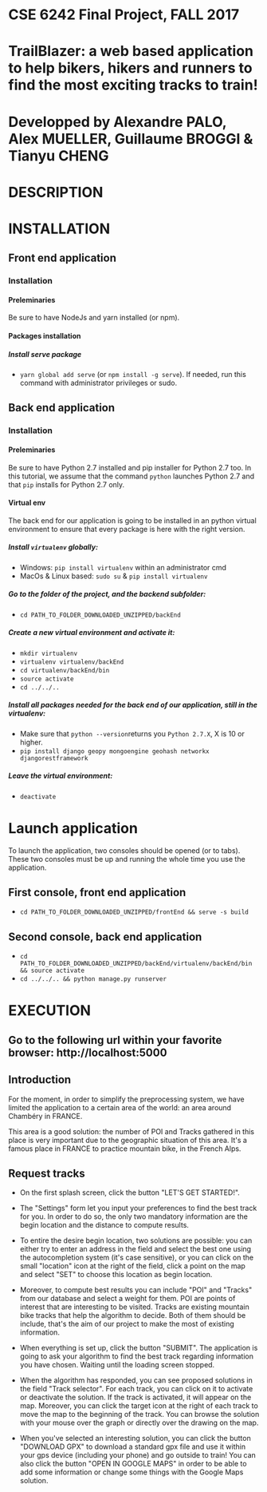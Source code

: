 # CSE 6242 Final Project, FALL 2017

# TrailBlazer: a web based application to help bikers, hikers and runners to find the most exciting tracks to train!

# Developped by Alexandre PALO, Alex MUELLER, Guillaume BROGGI & Tianyu CHENG

# DESCRIPTION

# INSTALLATION

## Front end application

### Installation

#### Preleminaries

Be sure to have NodeJs and yarn installed (or npm).

#### Packages installation

##### Install serve package

* `yarn global add serve` (or `npm install -g serve`). If needed, run this
  command with administrator privileges or sudo.

## Back end application

### Installation

#### Preleminaries

Be sure to have Python 2.7 installed and pip installer for Python 2.7 too. In
this tutorial, we assume that the command `python` launches Python 2.7 and that
`pip` installs for Python 2.7 only.

#### Virtual env

The back end for our application is going to be installed in an python virtual
environment to ensure that every package is here with the right version.

##### Install `virtualenv` globally:

* Windows: `pip install virtualenv` within an administrator cmd
* MacOs & Linux based: `sudo su` & `pip install virtualenv`

##### Go to the folder of the project, and the backend subfolder:

* `cd PATH_TO_FOLDER_DOWNLOADED_UNZIPPED/backEnd`

##### Create a new virtual environment and activate it:

* `mkdir virtualenv`
* `virtualenv virtualenv/backEnd`
* `cd virtualenv/backEnd/bin`
* `source activate`
* `cd ../../..`

##### Install all packages needed for the back end of our application, still in the virtualenv:

* Make sure that `python --version`returns you `Python 2.7.X`, X is 10 or
  higher.
* `pip install django geopy mongoengine geohash networkx djangorestframework`

##### Leave the virtual environment:

* `deactivate`

# Launch application

To launch the application, two consoles should be opened (or to tabs). These two
consoles must be up and running the whole time you use the application.

## First console, front end application

* `cd PATH_TO_FOLDER_DOWNLOADED_UNZIPPED/frontEnd && serve -s build`

## Second console, back end application

* `cd PATH_TO_FOLDER_DOWNLOADED_UNZIPPED/backEnd/virtualenv/backEnd/bin &&
  source activate`
* `cd ../../.. && python manage.py runserver`

# EXECUTION

## Go to the following url within your favorite browser: http://localhost:5000

## Introduction

For the moment, in order to simplify the preprocessing system, we have limited
the application to a certain area of the world: an area around Chambéry in
FRANCE.

This area is a good solution: the number of POI and Tracks gathered in this
place is very important due to the geographic situation of this area. It's a
famous place in FRANCE to practice mountain bike, in the French Alps.

## Request tracks

* On the first splash screen, click the button "LET'S GET STARTED!".

* The "Settings" form let you input your preferences to find the best track for
  you. In order to do so, the only two mandatory information are the begin
  location and the distance to compute results.

* To entire the desire begin location, two solutions are possible: you can
  either try to enter an address in the field and select the best one using the
  autocompletion system (it's case sensitive), or you can click on the small
  "location" icon at the right of the field, click a point on the map and select
  "SET" to choose this location as begin location.

* Moreover, to compute best results you can include "POI" and "Tracks" from our
  database and select a weight for them. POI are points of interest that are
  interesting to be visited. Tracks are existing mountain bike tracks that help
  the algorithm to decide. Both of them should be include, that's the aim of our
  project to make the most of existing information.

* When everything is set up, click the button "SUBMIT". The application is going
  to ask your algorithm to find the best track regarding information you have
  chosen. Waiting until the loading screen stopped.

* When the algorithm has responded, you can see proposed solutions in the field
  "Track selector". For each track, you can click on it to activate or
  deactivate the solution. If the track is activated, it will appear on the map.
  Moreover, you can click the target icon at the right of each track to move the
  map to the beginning of the track. You can browse the solution with your mouse
  over the graph or directly over the drawing on the map.

* When you've selected an interesting solution, you can click the button
  "DOWNLOAD GPX" to download a standard gpx file and use it within your gps
  device (including your phone) and go outside to train! You can also click the
  button "OPEN IN GOOGLE MAPS" in order to be able to add some information or
  change some things with the Google Maps solution.
